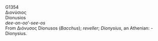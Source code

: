 <body>
  <p>G1354<br>  Διονύσιος  <br> Dionusios  <br><i>dee-on-oo‘-see-os </i><br>From   Διόνυσος    Dionusos   (<i>Bacchus</i>); <i>reveller</i>; <i>Dionysius</i>, an Athenian: - Dionysius.<br></p>
 </body>